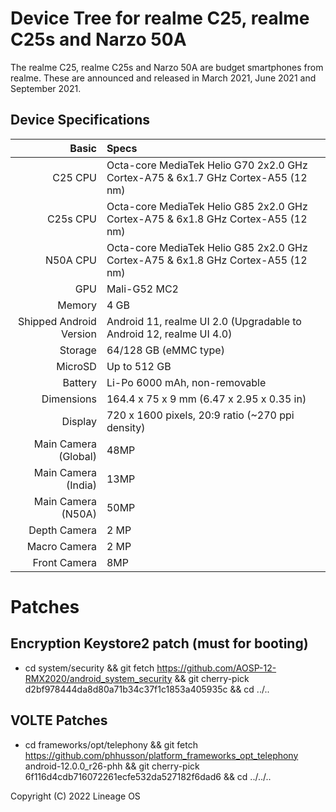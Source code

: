 # Device Tree for realme C25, realme C25s and Narzo 50A

The realme C25, realme C25s and Narzo 50A are budget smartphones from realme. These are announced and released in March 2021, June 2021 and September 2021.

## Device Specifications
Basic   | Specs
-------:|:-------------------------
C25 CPU     | Octa-core MediaTek Helio G70 2x2.0 GHz Cortex-A75 & 6x1.7 GHz Cortex-A55 (12 nm) 
C25s CPU     | Octa-core MediaTek Helio G85 2x2.0 GHz Cortex-A75 & 6x1.8 GHz Cortex-A55 (12 nm)
N50A CPU     | Octa-core MediaTek Helio G85 2x2.0 GHz Cortex-A75 & 6x1.8 GHz Cortex-A55 (12 nm)
GPU     | Mali-G52 MC2
Memory  | 4 GB
Shipped Android Version | Android 11, realme UI 2.0 (Upgradable to Android 12, realme UI 4.0)
Storage | 64/128 GB (eMMC type)
MicroSD | Up to 512 GB 
Battery | Li-Po 6000 mAh, non-removable
Dimensions | 164.4 x 75 x 9 mm (6.47 x 2.95 x 0.35 in)
Display | 720 x 1600 pixels, 20:9 ratio (~270 ppi density)
Main Camera (Global)  | 48MP
Main Camera (India)  | 13MP
Main Camera (N50A)  | 50MP
Depth Camera  | 2 MP
Macro Camera  | 2 MP
Front Camera | 8MP

# Patches

## Encryption Keystore2 patch (must for booting)

* cd system/security && git fetch https://github.com/AOSP-12-RMX2020/android_system_security && git cherry-pick d2bf978444da8d80a71b34c37f1c1853a405935c && cd ../..

## VOLTE Patches

* cd frameworks/opt/telephony && git fetch https://github.com/phhusson/platform_frameworks_opt_telephony android-12.0.0_r26-phh && git cherry-pick 6f116d4cdb716072261ecfe532da527182f6dad6 && cd ../../..

Copyright (C) 2022 Lineage OS